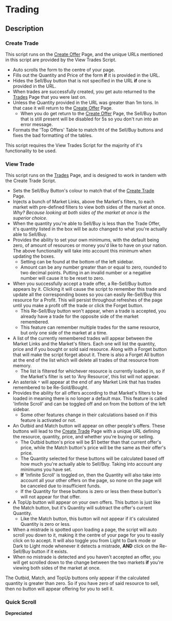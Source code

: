 # Trading

## Description

### Create Trade

This script runs on the [Create Offer](https://politicsandwar.com/nation/trade/create/) Page, and the unique URLs mentioned in this script are provided by the View Trades Script.

- Auto scrolls the form to the centre of your page.
- Fills out the Quantity and Price of the form **if** it is provided in the URL.
- Hides the Sell/Buy button that is not specified in the URL **if** one is provided in the URL.
- When trades are successfully created, you get auto returned to the [Trades](https://politicsandwar.com/index.php?id=90&display=world&resource1=food&buysell=&ob=price&od=ASC&maximum=100&minimum=0&search=Go) Page that you were last on.
- Unless the Quantity provided in the URL was greater than 1m tons. In that case it will return to the [Create Offer](https://politicsandwar.com/nation/trade/create/) Page.
  - When you do get return to the [Create Offer](https://politicsandwar.com/nation/trade/create/) Page, the Sell/Buy button that is still present will be disabled for 5s so you don't run into an error message.
- Formats the 'Top Offers' Table to match tht of the Sell/Buy buttons and fixes the bad formatting of the tables.

This script requires the View Trades Script for the majority of it's functionality to be used.

### View Trade

This script runs on the [Trades](https://politicsandwar.com/index.php?id=90&display=world&resource1=food&buysell=&ob=price&od=ASC&maximum=100&minimum=0&search=Go) Page, and is designed to work in tandem with the Create Trade Script.

- Sets the Sell/Buy Button's colour to match that of the [Create Trade](https://politicsandwar.com/nation/trade/create/) Page.
- Injects a bunch of Market Links, above the Market's filters, to each market with pre-defined filters to view both sides of the market at once. *Why? Because looking at both sides of the market at once is the superior choice.*
- When the quantity you're able to Sell/Buy is less than the Trade Offer, it's quantity listed in the box will be auto changed to what you're actually able to Sell/Buy.
- Provides the ability to set your own minimums, with the default being zero, of amount of resources or money you'd like to have on your nation. The above functionality will take into account this minimum when updating the boxes.
  - Setting can be found at the bottom of the left sidebar.
  - Amount can be any number greater than or equal to zero, rounded to two decimal points. Putting in an invalid number or a negative number will cause it to be reset to zero.
- When you successfully accept a trade offer, a Re-Sell/Buy button appears by it. Clicking it will cause the script to remember this trade and update all the corresponding boxes so you can easily Re-Sell/Buy this resource for a Profit. This will persist throughout refreshes of the page until you make a profit off the trade or click the Forget button.
  - This Re-Sell/Buy button won't appear, when a trade is accepted, you already have a trade for the opposite side of the market remembered.
  - This feature can remember multiple trades for the same resource, but only one side of the market at a time.
- A list of the currently remembered trades will appear between the Market Links and the Market's filters. Each one will list the quantity, price and if you bought or sold said resource. Along with a Forget button that will make the script forget about it. There is also a Forget All button at the end of the list which will delete all trades of that resource from memory.
  - The list is filtered for whichever resource is currently loaded in, so if the Market's filter is set to 'Any Resource', this list will not appear.
- An asterisk `*` will appear at the end of any Market Link that has trades remembered to be Re-Sold/Bought.
- Provides the ability for all offers according to that Market's filters to be loaded in meaning there is no longer a default max. This feature is called 'Infinite Scroll' and can be toggled off and on from the bottom of the left sidebar.
  - Some other features change in their calculations based on if this feature is activated or not.
- An Outbid and Match button will appear on other people's offers. These buttons will lead to the [Create Trade](https://politicsandwar.com/nation/trade/create/) Page with a unique URL defining the resource, quantity, price, and whether you're buying or selling.
  - The Outbid button's price will be $1 better than that current offer's price, while the Match button's price will be the same as their offer's price.
  - The Quantity selected for these buttons will be calculated based off how much you're actually able to Sell/Buy. Taking into account any minimums you have set.
  - **If** 'Infinite Scroll' is toggled on, then the Quantity will also take into account all your other offers on the page, so none on the page will be canceled due to insufficient funds.
  - If the Quantity for these buttons is zero or less then these button's will not appear for that offer.
- A TopUp button will appear on your own offers. This button is just like the Match button, but it's Quantity will subtract the offer's current Quantity.
  - Like the Match button, this button will not appear if it's calculated Quantity is zero or less.
- When a mistrade is spotted upon loading a page, the script will auto scroll you down to it, making it the centre of your page for you to easily click on to accept. It will also toggle you from Light to Dark mode or Dark to Light mode whenever it detects a mistrade, **AND** click on the Re-Sell/Buy button if it exists.
- When no mistrade is detected and you haven't accepted an offer, you will get scrolled down to the change between the two markets **if** you're viewing both sides of the market at once.

The Outbid, Match, and TopUp buttons only appear if the calculated quantity is greater than zero. So if you have zero of said resource to sell, then no button will appear offering for you to sell it.

### Quick Scroll

**Depreciated**